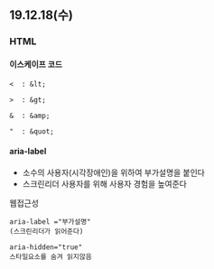 ## 19.12.18(수)


### HTML

#### 이스케이프 코드

~~~
<  : &lt;

>  : &gt;

&  : &amp;

"  : &quot;
~~~

#### aria-label

+ 소수의 사용자(시각장애인)을 
위하여 부가설명을 붙인다  
+ 스크린리더 사용자를 위해
사용자 경험을 높여준다

웹접근성
~~~
aria-label ="부가설명"
(스크린리더가 읽어준다)

aria-hidden="true"
스타일요소를 숨겨 읽지않음
